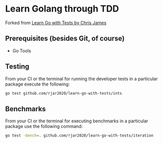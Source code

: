 # Learn Golang through TDD
Forked from [Learn Go with Tests by Chris James]

## Prerequisites (besides Git, of course)
- Go Tools

## Testing
From your CI or the terminal for running the developer tests in a particular package execute the following:

```bash
go test github.com/rjar2020/learn-go-with-tests/ints
```

## Benchmarks
From your CI or the terminal for executing benchmarks in a particular package use the following command:

```bash
go test -bench=. github.com/rjar2020/learn-go-with-tests/iteration
```

[Learn Go with Tests by Chris James]: https://quii.gitbook.io/learn-go-with-tests/
